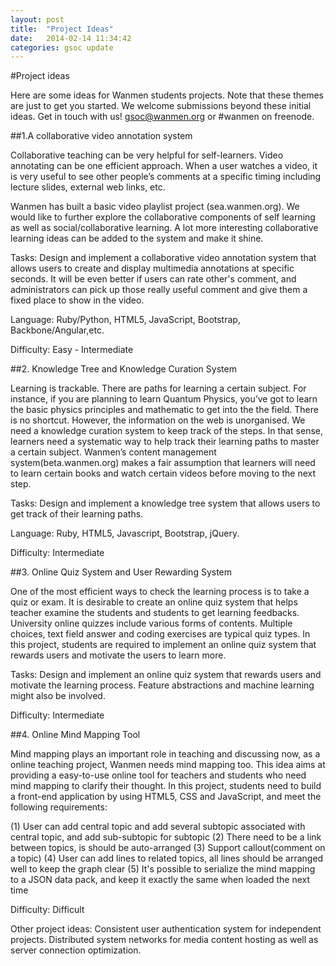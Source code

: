 ```yaml
---
layout: post
title:  "Project Ideas"
date:   2014-02-14 11:34:42
categories: gsoc update
---
```


#Project ideas

Here are some ideas for Wanmen students projects. Note that these themes are just to get you started. We welcome submissions beyond these initial ideas. Get in touch with us! gsoc@wanmen.org or #wanmen on freenode.

##1.A collaborative video annotation system

Collaborative teaching can be very helpful for self-learners. Video annotating can be one efficient approach. When a user watches a video, it is very useful to see other people’s comments at a specific timing including lecture slides, external web links, etc.

Wanmen has built a basic video playlist project (sea.wanmen.org). We would like to further explore the collaborative components of self learning as well as social/collaborative learning. A lot more interesting collaborative learning ideas can be added to the system and make it shine.

Tasks: Design and implement a collaborative video annotation system that allows users to create and display multimedia annotations at specific seconds. It will be even better if users can rate other's comment, and administrators can pick up those really useful comment and give them a fixed place to show in the video.

Language: Ruby/Python, HTML5, JavaScript, Bootstrap, Backbone/Angular,etc.

Difficulty: Easy - Intermediate

##2. Knowledge Tree and Knowledge Curation System

Learning is trackable. There are paths for learning a certain subject. For instance, if you are planning to learn Quantum Physics, you’ve got to learn the basic physics principles and mathematic to get into the the field. There is no shortcut. However, the information on the web is unorganised. We need a knowledge curation system to keep track of the steps. In that sense, learners need a systematic way to help track their learning paths to master a certain subject.
Wanmen’s content management system(beta.wanmen.org) makes a fair assumption that learners will need to learn certain books and watch certain videos before moving to the next step.

Tasks: Design and implement a knowledge tree system that allows users to get track of their learning paths.

Language: Ruby, HTML5, Javascript, Bootstrap, jQuery.

Difficulty: Intermediate

##3. Online Quiz System and User Rewarding System

One of the most efficient ways to check the learning process is to take a quiz or exam. It is desirable to create an online quiz system that helps teacher examine the students and students to get learning feedbacks. University online quizzes include various forms of contents. Multiple choices, text field answer and coding exercises are typical quiz types. In this project, students are required to implement an online quiz system that rewards users and motivate the users to learn more.

Tasks: Design and implement an online  quiz system that rewards users and motivate the learning process. Feature abstractions and machine learning might also be involved.

Difficulty: Intermediate

##4. Online Mind Mapping Tool

Mind mapping plays an important role in teaching and discussing now, as a online teaching project, Wanmen needs mind mapping too. This idea aims at providing a easy-to-use online tool for teachers and students who need mind mapping to clarify their thought. In this project, students need to build a front-end application by using HTML5, CSS and JavaScript, and meet the following requirements:

(1) User can add central topic and add several subtopic associated with central topic, and add sub-subtopic for subtopic
(2) There need to be a link between topics, is should be auto-arranged
(3) Support callout(comment on a topic) 
(4) User can add lines to related topics, all lines should be arranged well to keep the graph clear
(5) It's possible to serialize the mind mapping to a JSON data pack, and keep it exactly the same when loaded the next time

Difficulty: Difficult

Other project ideas:
Consistent user authentication system for independent projects.
Distributed system networks for media content hosting as well as server connection optimization.